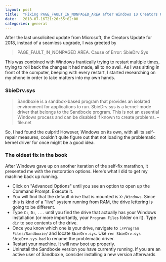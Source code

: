 ```yaml
---
layout: post
title:  "Fixing PAGE_FAULT_IN_NONPAGED_AREA after Windows 10 Creators Update"
date:   2018-07-16T21:26:55+02:00
categories: general
---
```


After the last unsolicited update from Microsoft, the Creators Update for 2018, instead of a seamless upgrade, I was greeted by

> PAGE_FAULT_IN_NONPAGED AREA. Cause of Error: SbieDrv.Sys

This was combined with Windows frantically trying to restart multiple times, trying to roll back the changes it had made, all to no avail. As I was sitting in front of the computer, beeping with every restart, I started researching on my phone in order to take matters into my own hands.

### SbieDrv.sys
> Sandboxie is a sandbox-based program that provides an isolated environment for applications to run. SbieDrv.sys is a kernel-mode driver that belongs to the Sandboxie program. This is not an essential Windows process and can be disabled if known to create problems.
– file.net

So, I had found the culprit! However, Windows on its own, with all its self-repair measures, couldn't quite figure out that not loading the problematic kernel driver for once might be a good idea.

### The oldest fix in the book
After Windows gave up on another iteration of the self-fix marathon, it presented me with the restoration options. Here's what I did to get my machine back up running.

- Click on "Advanced Options" until you see an option to open up the Command Prompt. Execute it.
- You will find that the default drive that is mounted is `X:/Windows`. Since this is kind of a "live" system running from RAM, the drive lettering is going to be different.
- Type `C:`, `D:`, `...` until you find the drive that actually has your Windows installation (or more importantly, your `Program Files` folder on it). Type `dir` to see contents of the drive.
- Once you know which one is your drive, navigate to `:/Program Files/Sandboxie/` and locate `SbieDrv.sys`. Use `ren SbieDrv.sys SbieDrv.sys.bad` to rename the problematic driver.
- Restart your machine. It will now boot up properly.
- Uninstall the Sandboxie version you have currently running. If you are an active user of Sandboxie, consider installing a new version afterwards.